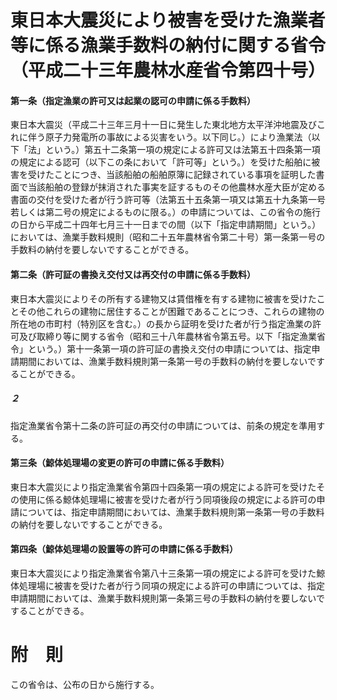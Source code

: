 # 東日本大震災により被害を受けた漁業者等に係る漁業手数料の納付に関する省令（平成二十三年農林水産省令第四十号）
#### 第一条（指定漁業の許可又は起業の認可の申請に係る手数料）
東日本大震災（平成二十三年三月十一日に発生した東北地方太平洋沖地震及びこれに伴う原子力発電所の事故による災害をいう。以下同じ。）により漁業法（以下「法」という。）第五十二条第一項の規定による許可又は法第五十四条第一項の規定による認可（以下この条において「許可等」という。）を受けた船舶に被害を受けたことにつき、当該船舶の船舶原簿に記録されている事項を証明した書面で当該船舶の登録が抹消された事実を証するものその他農林水産大臣が定める書面の交付を受けた者が行う許可等（法第五十五条第一項又は第五十九条第一号若しくは第二号の規定によるものに限る。）の申請については、この省令の施行の日から平成二十四年七月三十一日までの間（以下「指定申請期間」という。）においては、漁業手数料規則（昭和二十五年農林省令第二十号）第一条第一号の手数料の納付を要しないですることができる。
#### 第二条（許可証の書換え交付又は再交付の申請に係る手数料）
東日本大震災によりその所有する建物又は賃借権を有する建物に被害を受けたことその他これらの建物に居住することが困難であることにつき、これらの建物の所在地の市町村（特別区を含む。）の長から証明を受けた者が行う指定漁業の許可及び取締り等に関する省令（昭和三十八年農林省令第五号。以下「指定漁業省令」という。）第十一条第一項の許可証の書換え交付の申請については、指定申請期間においては、漁業手数料規則第一条第一号の手数料の納付を要しないですることができる。
##### ２
指定漁業省令第十二条の許可証の再交付の申請については、前条の規定を準用する。
#### 第三条（鯨体処理場の変更の許可の申請に係る手数料）
東日本大震災により指定漁業省令第四十四条第一項の規定による許可を受けたその使用に係る鯨体処理場に被害を受けた者が行う同項後段の規定による許可の申請については、指定申請期間においては、漁業手数料規則第一条第一号の手数料の納付を要しないですることができる。
#### 第四条（鯨体処理場の設置等の許可の申請に係る手数料）
東日本大震災により指定漁業省令第八十三条第一項の規定による許可を受けた鯨体処理場に被害を受けた者が行う同項の規定による許可の申請については、指定申請期間においては、漁業手数料規則第一条第三号の手数料の納付を要しないですることができる。
# 附　則
この省令は、公布の日から施行する。

